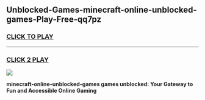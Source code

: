
## Unblocked-Games-minecraft-online-unblocked-games-Play-Free-qq7pz
<h3>
<a href="https://premium76.site?title=minecraft-online-unblocked-games&ref=15A">CLICK TO PLAY</a></h3>
<hr>

<h3>
<a href="https://premium76.site?title=minecraft-online-unblocked-games&ref=15A">CLICK 2 PLAY</a>
  
</h3>

<a href="https://premium76.site?title=minecraft-online-unblocked-games&ref=15A"><img src="https://clearcache.store/games.png"></a>


**minecraft-online-unblocked-games games unblocked: Your Gateway to Fun and Accessible Online Gaming**

